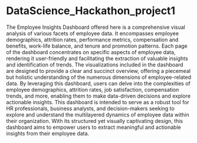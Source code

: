 # DataScience_Hackathon_project1

The Employee Insights Dashboard offered here is a comprehensive visual analysis of various facets of employee data. It encompasses employee demographics, attrition rates, performance metrics, compensation and benefits, work-life balance, and tenure and promotion patterns. Each page of the dashboard concentrates on specific aspects of employee data, rendering it user-friendly and facilitating the extraction of valuable insights and identification of trends.  The visualizations included in the dashboard are designed to provide a clear and succinct overview, offering a piecemeal but holistic understanding of the numerous dimensions of employee-related data. By leveraging this dashboard, users can delve into the complexities of employee demographics, attrition rates, job satisfaction, compensation trends, and more, enabling them to make data-driven decisions and explore actionable insights.  This dashboard is intended to serve as a robust tool for HR professionals, business analysts, and decision-makers seeking to explore and understand the multilayered dynamics of employee data within their organization. With its structured yet visually captivating design, this dashboard aims to empower users to extract meaningful and actionable insights from their employee data.
